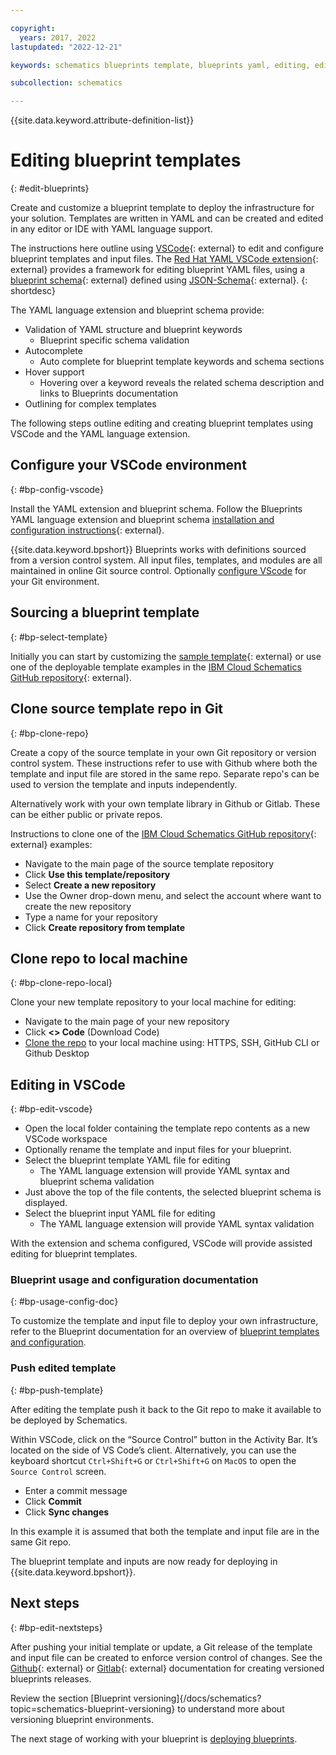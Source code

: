 ```yaml
---

copyright:
  years: 2017, 2022
lastupdated: "2022-12-21"

keywords: schematics blueprints template, blueprints yaml, editing, edit, vscode, yaml 

subcollection: schematics

---
```


{{site.data.keyword.attribute-definition-list}}

# Editing blueprint templates 
{: #edit-blueprints}

Create and customize a blueprint template to deploy the infrastructure for your solution. Templates are written in YAML and can be created and edited in any editor or IDE with YAML language support. 

The instructions here outline using [VSCode](https://code.visualstudio.com/){: external} to edit and configure blueprint templates and input files. The [Red Hat YAML VSCode extension](https://marketplace.visualstudio.com/items?itemName=redhat.vscode-yaml){: external}  provides a framework for editing blueprint YAML files, using a [blueprint schema](https://github.com/Cloud-Schematics/vscode-blueprint-schema){: external} defined using [JSON-Schema](https://json-schema.org){: external}. 
{: shortdesc}

The YAML language extension and blueprint schema provide:
- Validation of YAML structure and blueprint keywords
   - Blueprint specific schema validation 
- Autocomplete
   - Auto complete for blueprint template keywords and schema sections
- Hover support
   - Hovering over a keyword reveals the related schema description and links to Blueprints documentation
- Outlining for complex templates

The following steps outline editing and creating blueprint templates using VSCode and the YAML language extension. 


## Configure your VSCode environment
{: #bp-config-vscode}

Install the YAML extension and blueprint schema. Follow the Blueprints YAML language extension and blueprint schema [installation and configuration instructions](https://github.com/Cloud-Schematics/vscode-blueprint-schema){: external}. 


{{site.data.keyword.bpshort}} Blueprints works with definitions sourced from a version control system. All input files, templates, and modules are all maintained in online Git source control. Optionally [configure VScode](https://code.visualstudio.com/docs/sourcecontrol/overview) for your Git environment.


## Sourcing a blueprint template 
{: #bp-select-template}

Initially you can start by customizing the [sample template](https://github.com/Cloud-Schematics/blueprint-basic-example){: external} or use one of the deployable template examples in the [IBM Cloud Schematics GitHub repository](https://github.com/orgs/Cloud-Schematics/repositories/?q=topic:blueprint){: external}. 

## Clone source template repo in Git
{: #bp-clone-repo}

Create a copy of the source template in your own Git repository or version control system. These instructions refer to use with Github where both the template and input file are stored in the same repo. Separate repo's can be used to version the template and inputs independently. 

Alternatively work with your own template library in Github or Gitlab. These can be either public or private repos. 

Instructions to clone one of the [IBM Cloud Schematics GitHub repository](https://github.com/orgs/Cloud-Schematics/repositories/?q=topic:blueprint){: external} examples:

- Navigate to the main page of the source template repository  
- Click **Use this template/repository** 
- Select **Create a new repository** 
- Use the Owner drop-down menu, and select the account where want to create the new repository
- Type a name for your repository
- Click **Create repository from template**

## Clone repo to local machine
{: #bp-clone-repo-local}

Clone your new template repository to your local machine for editing:
- Navigate to the main page of your new repository
- Click **<> Code** (Download Code)
- [Clone the repo](https://docs.github.com/en/repositories/creating-and-managing-repositories/cloning-a-repository) to your local machine using: HTTPS, SSH, GitHub CLI or Github Desktop

## Editing in VSCode
{: #bp-edit-vscode}

- Open the local folder containing the template repo contents as a new VSCode workspace
- Optionally rename the template and input files for your blueprint. 
- Select the blueprint template YAML file for editing
   - The YAML language extension will provide YAML syntax and blueprint schema validation 
- Just above the top of the file contents, the selected blueprint schema is displayed. 
- Select the blueprint input YAML file for editing
   - The YAML language extension will provide YAML syntax validation 

With the extension and schema configured, VSCode will provide assisted editing for blueprint templates.

### Blueprint usage and configuration documentation
{: #bp-usage-config-doc}

To customize the template and input file to deploy your own infrastructure, refer to the Blueprint documentation for an overview of [blueprint templates and configuration](/docs/schematics?topic=schematics-blueprint-templates&interface=ui). 

### Push edited template 
{: #bp-push-template}

After editing the template push it back to the Git repo to make it available to be deployed by Schematics. 

Within VSCode, click on the “Source Control” button in the Activity Bar. It’s located on the side of VS Code’s client. Alternatively, you can use the keyboard shortcut `Ctrl+Shift+G` or `Ctrl+Shift+G` on `MacOS` to open the `Source Control` screen.

- Enter a commit message
- Click **Commit**
- Click **Sync changes**

In this example it is assumed that both the template and input file are in the same Git repo.

The blueprint template and inputs are now ready for deploying in {{site.data.keyword.bpshort}}. 

## Next steps
{: #bp-edit-nextsteps}

After pushing your initial template or update, a Git release of the template and input file can be created to enforce version control of changes. See the [Github](https://docs.github.com/en/repositories/releasing-projects-on-github/managing-releases-in-a-repository){: external} or [Gitlab](https://docs.gitlab.com/ee/user/project/releases/){: external} documentation for creating versioned blueprints releases.   

Review the section [Blueprint versioning]{/docs/schematics?topic=schematics-blueprint-versioning} to understand more about versioning blueprint environments. 

The next stage of working with your blueprint is [deploying blueprints](/docs/schematics?topic=schematics-deploy-blueprints).

